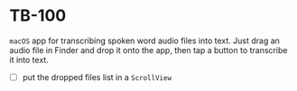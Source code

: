 # TB-100

`macOS` app for transcribing spoken word audio files into text. Just drag an audio file in Finder and drop it onto the app, then tap a button to transcribe it into text.

- [ ] put the dropped files list in a `ScrollView`
